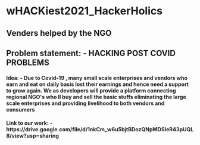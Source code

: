 # wHACKiest2021_HackerHolics
<h2>Venders helped by the NGO</h2>
<h2>Problem statement: - HACKING POST COVID PROBLEMS</h2>
<h4>Idea: -  Due to Covid-19 , many small scale enterprises and vendors who earn and eat on daily basis lost their earnings and hence need a support to grow again. We as developers will provide a platform connecting regional NGO's who ll buy and sell the basic stuffs eliminating the large scale enterprises and providing livelihood to both vendors and consumers</h4>
<h4>Link to our work: - https://drive.google.com/file/d/1nkCm_w6u5bjtBDozQNpMDSleR43pUQL8/view?usp=sharing</h4>
